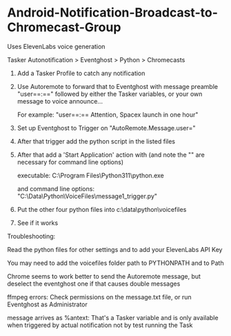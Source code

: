 # Android-Notification-Broadcast-to-Chromecast-Group

Uses ElevenLabs voice generation

Tasker Autonotification > Eventghost > Python > Chromecasts

1. Add a Tasker Profile to catch any notification

2. Use Autoremote to forward that to Eventghost with message preamble "user==:==" followed by either 
   the Tasker variables, or your own message to voice announce...
   
   For example: "user==:== Attention, Spacex launch in one hour"

3. Set up Eventghost to Trigger on "AutoRemote.Message.user="

4. After that trigger add the python script in the listed files

5. After that add a 'Start Application' action with (and note the "" are necessary for command line options)
 
   executable: C:\Program Files\Python311\python.exe 
   
   and command line options: "C:\Data\Python\VoiceFiles\message1_trigger.py" 
   
6. Put the other four python files into c:\data\python\voicefiles  
   
7. See if it works


Troubleshooting:

Read the python files for other settings and to add your ElevenLabs API Key

You may need to add the voicefiles folder path to PYTHONPATH and to Path

Chrome seems to work better to send the Autoremote message, but deselect the eventghost one if that causes double messages

ffmpeg errors: Check permissions on the message.txt file, or run Eventghost as Administrator

message arrives as %antext: That's a Tasker variable and is only available when triggered by actual notification not by test running the Task

